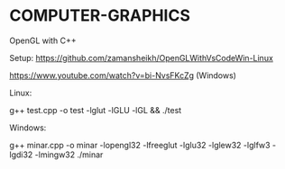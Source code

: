 # COMPUTER-GRAPHICS
OpenGL with C++

Setup:
https://github.com/zamansheikh/OpenGLWithVsCodeWin-Linux

https://www.youtube.com/watch?v=bi-NvsFKcZg (Windows)

Linux:

g++ test.cpp -o test -lglut -lGLU -lGL && ./test

Windows:

g++ minar.cpp -o minar -lopengl32 -lfreeglut -lglu32 -lglew32 -lglfw3 -lgdi32 -lmingw32
./minar
